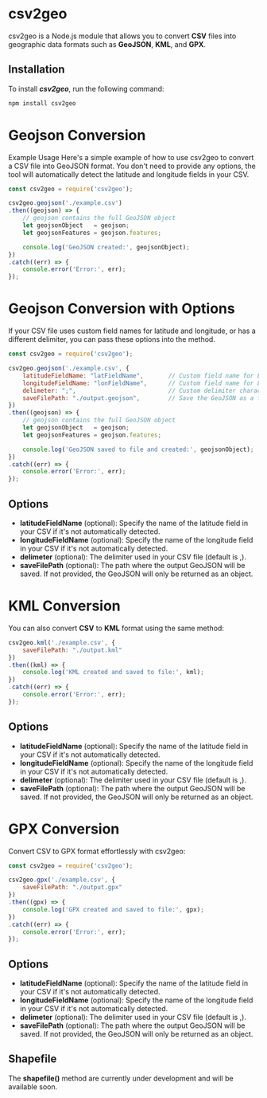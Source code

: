 
# csv2geo

csv2geo is a Node.js module that allows you to convert **CSV** files into geographic data formats such as **GeoJSON**, **KML**, and **GPX**.



## Installation

To install ***csv2geo***, run the following command:

```bash
npm install csv2geo

```

  
# Geojson Conversion 

Example Usage
Here's a simple example of how to use csv2geo to convert a CSV file into GeoJSON format. You don't need to provide any options, the tool will automatically detect the latitude and longitude fields in your CSV.

```javascript 
const csv2geo = require('csv2geo');

csv2geo.geojson('./example.csv')
.then((geojson) => {
    // geojson contains the full GeoJSON object
    let geojsonObject   = geojson;
    let geojsonFeatures = geojson.features;

    console.log('GeoJSON created:', geojsonObject);
})
.catch((err) => {
    console.error('Error:', err);
});
```


# Geojson Conversion with Options

If your CSV file uses custom field names for latitude and longitude, or has a different delimiter, you can pass these options into the method.



```javascript 
const csv2geo = require('csv2geo');

csv2geo.geojson('./example.csv', {
    latitudeFieldName: "latFieldName",       // Custom field name for Latitude 
    longitudeFieldName: "lonFieldName",      // Custom field name for Longitude 
    delimeter: ";",                          // Custom delimiter character
    saveFilePath: "./output.geojson",        // Save the GeoJSON as a file
})
.then((geojson) => {
    // geojson contains the full GeoJSON object
    let geojsonObject   = geojson;
    let geojsonFeatures = geojson.features;

    console.log('GeoJSON saved to file and created:', geojsonObject);
})
.catch((err) => {
    console.error('Error:', err);
});

```

    
    
## Options

- **latitudeFieldName** (optional): Specify the name of the latitude field in your CSV if it's not automatically detected.
- **longitudeFieldName** (optional): Specify the name of the longitude field in your CSV if it's not automatically detected.
- **delimeter** (optional): The delimiter used in your CSV file (default is ,).
- **saveFilePath** (optional): The path where the output GeoJSON will be saved. If not provided, the GeoJSON will only be returned as an object.

  
# KML Conversion

You can also convert **CSV** to **KML** format using the same method:



```javascript
csv2geo.kml('./example.csv', {
    saveFilePath: "./output.kml"
})
.then((kml) => {
    console.log('KML created and saved to file:', kml);
})
.catch((err) => {
    console.error('Error:', err);
});
```

    
    
## Options

- **latitudeFieldName** (optional): Specify the name of the latitude field in your CSV if it's not automatically detected.
- **longitudeFieldName** (optional): Specify the name of the longitude field in your CSV if it's not automatically detected.
- **delimeter** (optional): The delimiter used in your CSV file (default is ,).
- **saveFilePath** (optional): The path where the output GeoJSON will be saved. If not provided, the GeoJSON will only be returned as an object.

# GPX Conversion

Convert CSV to GPX format effortlessly with csv2geo:




```javascript
const csv2geo = require('csv2geo');

csv2geo.gpx('./example.csv', {
    saveFilePath: "./output.gpx"
})
.then((gpx) => {
    console.log('GPX created and saved to file:', gpx);
})
.catch((err) => {
    console.error('Error:', err);
});
```

    
    
## Options

- **latitudeFieldName** (optional): Specify the name of the latitude field in your CSV if it's not automatically detected.
- **longitudeFieldName** (optional): Specify the name of the longitude field in your CSV if it's not automatically detected.
- **delimeter** (optional): The delimiter used in your CSV file (default is ,).
- **saveFilePath** (optional): The path where the output GeoJSON will be saved. If not provided, the GeoJSON will only be returned as an object.

  
## Shapefile

The **shapefile()** method are currently under development and will be available soon.
